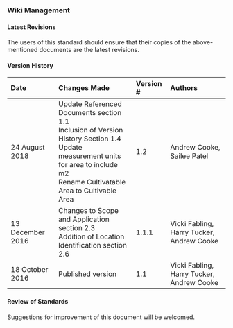 ### Wiki Management

#### Latest Revisions

The users of this standard should ensure that their copies of the above-mentioned documents are the latest revisions.

#### Version History

Date | Changes Made | Version # | Authors
:--- | :----------- | :-------- | :------
24 August 2018 | Update Referenced Documents section 1.1 <br> Inclusion of Version History Section 1.4 <br> Update measurement units for area to include m2 <br> Rename Cultivatable Area to Cultivable Area | 1.2 | Andrew Cooke, Sailee Patel
13 December 2016 | Changes to Scope and Application section 2.3 <br> Addition of Location Identification section 2.6 | 1.1.1 | Vicki Fabling, Harry Tucker, Andrew Cooke
18 October 2016 | Published version | 1.1 | Vicki Fabling, Harry Tucker, Andrew Cooke

#### Review of Standards

Suggestions for improvement of this document will be welcomed. 
